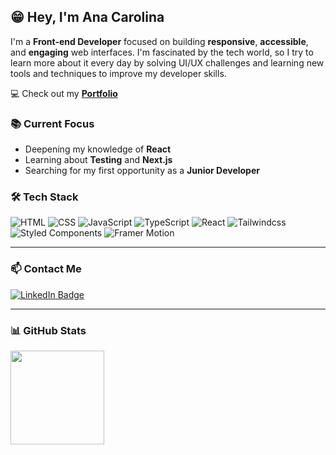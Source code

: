 ## 😁 Hey, I'm Ana Carolina

I'm a **Front-end Developer** focused on building **responsive**, **accessible**, and **engaging** web interfaces. 
I'm fascinated by the tech world, so I try to learn more about it every day by solving UI/UX challenges and learning new tools and techniques to improve my developer skills.

💻 Check out my [**Portfolio**](https://anacarol2001.github.io/Portfolio/) 

### 📚 Current Focus
- Deepening my knowledge of **React**
- Learning about **Testing** and **Next.js**
- Searching for my first opportunity as a **Junior Developer**

### 🛠️ Tech Stack
![HTML](https://img.shields.io/badge/HTML5-E34F26?logo=html5&logoColor=white)
![CSS](https://img.shields.io/badge/CSS3-1572B6?logo=css3&logoColor=white)
![JavaScript](https://img.shields.io/badge/JavaScript-F7DF1E?logo=javascript&logoColor=black)
![TypeScript](https://shields.io/badge/TypeScript-3178C6?logo=TypeScript&logoColor=FFF&style=flat-square)
![React](https://img.shields.io/badge/React-20232A?logo=react&logoColor=61DAFB)
![Tailwindcss](https://img.shields.io/badge/tailwindcss-0F172A?&logo=tailwindcss)
![Styled Components](https://img.shields.io/badge/Styled--Components-db7093?logo=styled-components&logoColor=white)
![Framer Motion](https://img.shields.io/badge/Framer--Motion-000000?logo=framer&logoColor=white)

---

### 📫 Contact Me

<a href="https://www.linkedin.com/in/ana-carolina-d-sanches/" target="_blank">
  <img src="https://img.shields.io/badge/-LinkedIn-%230077B5?style=for-the-badge&logo=linkedin&logoColor=white" alt="LinkedIn Badge"/>
</a>

---

### 📊 GitHub Stats

<div>
  <img height="150em" src="https://github-readme-stats.vercel.app/api/top-langs/?username=AnaCarol2001&layout=compact&langs_count=7&theme=midnight-purple"/>
</div>

<!--
**AnaCarol2001/AnaCarol2001** is a ✨ _special_ ✨ repository because its `README.md` (this file) appears on your GitHub profile.
<img loading="lazy" height="100em" src="https://github-readme-stats.vercel.app/api?username=AnaCarol2001&show_icons=true&theme=midnight-purple&include_all_commits=true&count_private=true"/>
Here are some ideas to get you started:


- 👯 I’m looking to collaborate on ...
- 🤔 I’m looking for help with ...
- 💬 Ask me about ...
- 📫 How to reach me: ...
- 😄 Pronouns: ...
- ⚡ Fun fact: ...
-->
